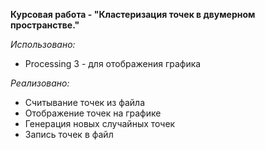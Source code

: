**Курсовая работа - "Кластеризация точек в двумерном пространстве."**  
  
*Использовано:*
* Processing 3 - для отображения графика  
  
*Реализовано:*
* Считывание точек из файла  
* Отображение точек на графике  
* Генерация новых случайных точек  
* Запись точек в файл  
